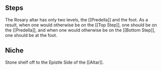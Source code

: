 ## Steps
The Rosary altar has only two levels, the [[Predella]] and the foot. As a result, when one would otherwise be on the [[Top Step]], one should be on the [[Predella]], and when one would otherwise be on the [[Bottom Step]], one should be at the foot.

## Niche
Stone shelf off to the Epistle Side of the [[Altar]].

